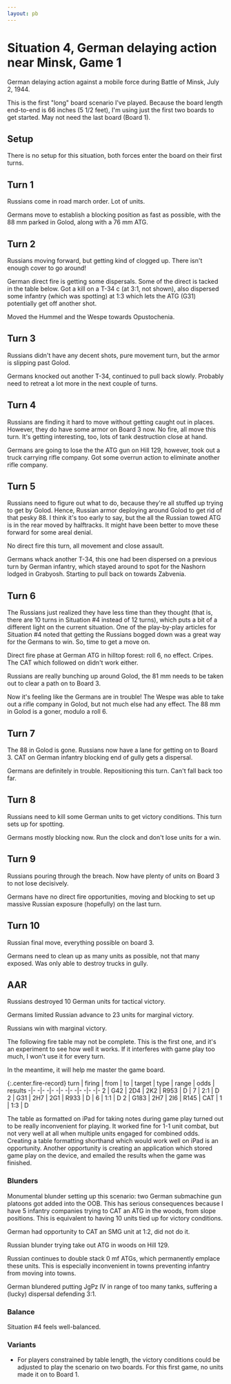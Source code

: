 ```yaml
---
layout: pb
---
```



# Situation 4, German delaying action near Minsk, Game 1


German delaying action against a mobile force during Battle of Minsk,
July 2, 1944.

This is the first "long" board scenario I've played. Because the board
length end-to-end is 66 inches (5 1/2 feet), I'm using just the first
two boards to get started. May not need the last board (Board 1).


## Setup

There is no setup for this situation, both forces enter the board on
their first turns.


## Turn 1

Russians come in road march order.  Lot of units.

Germans move to establish a blocking position as fast as possible, with
the 88 mm parked in Golod, along with a 76 mm ATG.

## Turn 2

Russians moving forward, but getting kind of clogged up. There isn't
enough cover to go around!

German direct fire is getting some dispersals. Some of the direct is
tacked in the table below. Got a kill on a T-34 c (at 3:1, not shown),
also dispersed some infantry (which was spotting) at 1:3 which lets the
ATG (G31) potentially get off another shot.

Moved the Hummel and the Wespe towards Opustochenia.


## Turn 3

Russians didn't have any decent shots, pure movement turn, but the armor
is slipping past Golod.

Germans knocked out another T-34, continued to pull back slowly.
Probably need to retreat a lot more in the next couple of turns.

## Turn 4

Russians are finding it hard to move without getting caught out in
places. However, they do have some armor on Board 3 now. No fire, all
move this turn. It's getting interesting, too, lots of tank destruction
close at hand.

Germans are going to lose the the ATG gun on Hill 129, however, took out
a truck carrying rifle company. Got some overrun action to eliminate
another rifle company.

## Turn 5

Russians need to figure out what to do, because they're all stuffed up
trying to get by Golod. Hence, Russian armor deploying around Golod to
get rid of that pesky 88. I think it's too early to say, but the all the
Russian towed ATG is in the rear moved by halftracks. It might have been
better to move these forward for some areal denial.

No direct fire this turn, all movement and close assault.

Germans whack another T-34, this one had been dispersed on a previous
turn by German infantry, which stayed around to spot for the Nashorn
lodged in Grabyosh. Starting to pull back on towards Zabvenia.

## Turn 6

The Russians just realized they have less time than they thought (that
is, there are 10 turns in Situation #4 instead of 12 turns), which puts
a bit of a different light on the current situation. One of the
play-by-play articles for Situation #4 noted that getting the Russians
bogged down was a great way for the Germans to win. So, time to get a
move on.

Direct fire phase at German ATG in hilltop forest: roll 6, no effect.
Cripes. The CAT which followed on didn't work either.

Russians are really bunching up around Golod, the 81 mm needs to be
taken out to clear a path on to Board 3.

Now it's feeling like the Germans are in trouble! The Wespe was able to
take out a rifle company in Golod, but not much else had any effect. The
88 mm in Golod is a goner, modulo a roll 6.

## Turn 7

The 88 in Golod is gone. Russians now have a lane for getting on to
Board 3. CAT on German infantry blocking end of gully gets a dispersal.

Germans are definitely in trouble. Repositioning this turn. Can't fall
back too far.


## Turn 8

Russians need to kill some German units to get victory conditions. This
turn sets up for spotting.

Germans mostly blocking now. Run the clock and don't lose units for a
win.


## Turn 9

Russians pouring through the breach. Now have plenty of units on Board 3
to not lose decisively.

Germans have no direct fire opportunities, moving and blocking to set up
massive Russian exposure (hopefully) on the last turn.



## Turn 10

Russian final move, everything possible on board 3.

Germans need to clean up as many units as possible, not that many
exposed. Was only able to destroy trucks in gully.


## AAR

Russians destroyed 10 German units for tactical victory.

Germans limited Russian advance to 23 units for marginal victory.

Russians win with marginal victory.


The following fire table may not be complete. This is the first one, and
it's an experiment to see how well it works. If it interferes with game
play too much, I won't use it for every turn.

In the meantime, it will help me master the game board.

{:.center.fire-record}
turn | firing | from |     to    | target | type | range | odds | results
 -|-    -|-    -|-    -|-     -|-   -|-  -|-    -|-
2 |  G42 |  2D4 |  2K2 |  R953 |   D |  7 |  2:1 | D
2 |  G31 |  2H7 |  2G1 |  R933 |   D |  6 |  1:1 | D
2 | G183 |  2H7 |  2I6 |  R145 | CAT |  1 |  1:3 | D


The table as formatted on iPad for taking notes during game play turned
out to be really inconvenient for playing. It worked fine for 1-1 unit
combat, but not very well at all when multiple units engaged for
combined odds. Creating a table formatting shorthand which would work
well on iPad is an opportunity. Another opportunity is creating an
application which stored game play on the device, and emailed the
results when the game was finished.


### Blunders

Monumental blunder setting up this scenario: two German submachine gun
platoons got added into the OOB. This has serious consequences because I
have 5 infantry companies trying to CAT an ATG in the woods, from slope
positions. This is equivalent to having 10 units tied up for victory
conditions.

German had opportunity to CAT an SMG unit at 1:2, did not do it.

Russian blunder trying take out ATG in woods on Hill 129.

Russian continues to double stack 0 mf ATGs, which permanently emplace
these units. This is especially inconvenient in towns preventing
infantry from moving into towns.

German blundered putting JgPz IV in range of too many tanks, suffering a
(lucky) dispersal defending 3:1.

### Balance

Situation #4 feels well-balanced. 

### Variants

* For players constrained by table length, the victory conditions could be
  adjusted to play the scenario on two boards. For this first game, no
  units made it on to Board 1.

